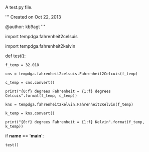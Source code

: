 A test.py file.

'''
Created on Oct 22, 2013

@author: kb9agt
'''

import tempdga.fahrenheit2celsuis

import tempdga.fahrenheit2kelvin

def test():

    f_temp = 32.018
    
    cns = tempdga.fahrenheit2celsuis.Fahrenheit2Celcuis(f_temp)
    
    c_temp = cns.convert()
    
    print("{0:f} degrees Fahrenheit = {1:f} degrees Celcuis".format(f_temp, c_temp))
    
    kns = tempdga.fahrenheit2kelvin.Fahrenheit2Kelvin(f_temp)
    
    k_temp = kns.convert()
    
    print("{0:f} degrees Fahrenheit = {1:f} Kelvin".format(f_temp, k_temp))
    
if __name__ == '__main__':

    test()